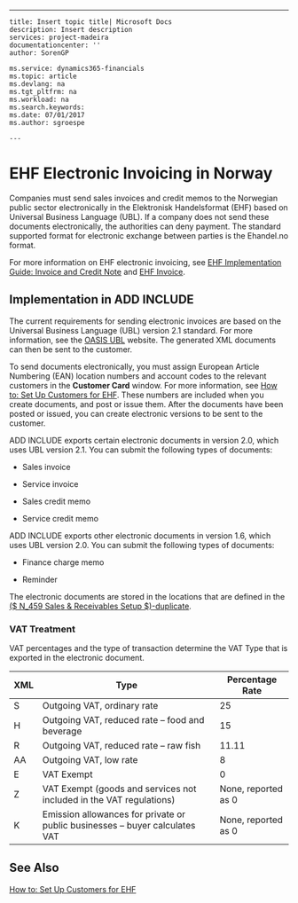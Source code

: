 ---
    title: Insert topic title| Microsoft Docs
    description: Insert description
    services: project-madeira
    documentationcenter: ''
    author: SorenGP

    ms.service: dynamics365-financials
    ms.topic: article
    ms.devlang: na
    ms.tgt_pltfrm: na
    ms.workload: na
    ms.search.keywords:
    ms.date: 07/01/2017
    ms.author: sgroespe

    ---
# EHF Electronic Invoicing in Norway
Companies must send sales invoices and credit memos to the Norwegian public sector electronically in the Elektronisk Handelsformat \(EHF\) based on Universal Business Language \(UBL\). If a company does not send these documents electronically, the authorities can deny payment. The standard supported format for electronic exchange between parties is the Ehandel.no format.  
  
 For more information on EHF electronic invoicing, see [EHF Implementation Guide: Invoice and Credit Note](http://www.nets.eu/no-nb/support/Test%20og%20Implementering/eFaktura%20B2B%20Utsteder/Documents/Imp%20guide%20eng.pdf) and [EHF Invoice](http://www.anskaffelser.no/ehf-formater-innhold/pages-english/ehf-invoice).  
  
## Implementation in ADD INCLUDE<!--[!INCLUDE[navnow](../../includes/navnow_md.md)]-->  
 The current requirements for sending electronic invoices are based on the Universal Business Language \(UBL\) version 2.1 standard. For more information, see the [OASIS UBL](http://go.microsoft.com/fwlink/?LinkId=212593) website. The generated XML documents can then be sent to the customer.  
  
 To send documents electronically, you must assign European Article Numbering \(EAN\) location numbers and account codes to the relevant customers in the **Customer Card** window. For more information, see [How to: Set Up Customers for EHF](../how-to-set-up-customers-for-ehf.md). These numbers are included when you create documents, and post or issue them. After the documents have been posted or issued, you can create electronic versions to be sent to the customer.  
  
 ADD INCLUDE<!--[!INCLUDE[navnow](../../includes/navnow_md.md)]--> exports certain electronic documents in version 2.0, which uses UBL version 2.1. You can submit the following types of documents:  
  
-   Sales invoice  
  
-   Service invoice  
  
-   Sales credit memo  
  
-   Service credit memo  
  
 ADD INCLUDE<!--[!INCLUDE[navnow](../../includes/navnow_md.md)]--> exports other electronic documents in version 1.6, which uses UBL version 2.0. You can submit the following types of documents:  
  
-   Finance charge memo  
  
-   Reminder  
  
 The electronic documents are stored in the locations that are defined in the [\($ N\_459 Sales & Receivables Setup $\)-duplicate](../how-to-set-up-ehf.md).  
  
### VAT Treatment  
 VAT percentages and the type of transaction determine the VAT Type that is exported in the electronic document.  
  
|XML|Type|Percentage Rate|  
|---------|----------|---------------------|  
|S|Outgoing VAT, ordinary rate|25|  
|H|Outgoing VAT, reduced rate – food and beverage|15|  
|R|Outgoing VAT, reduced rate – raw fish|11.11|  
|AA|Outgoing VAT, low rate|8|  
|E|VAT Exempt|0|  
|Z|VAT Exempt \(goods and services not included in the VAT regulations\)|None, reported as 0|  
|K|Emission allowances for private or public businesses – buyer calculates VAT|None, reported as 0|  
  
## See Also  
 [How to: Set Up Customers for EHF](../how-to-set-up-customers-for-ehf.md)